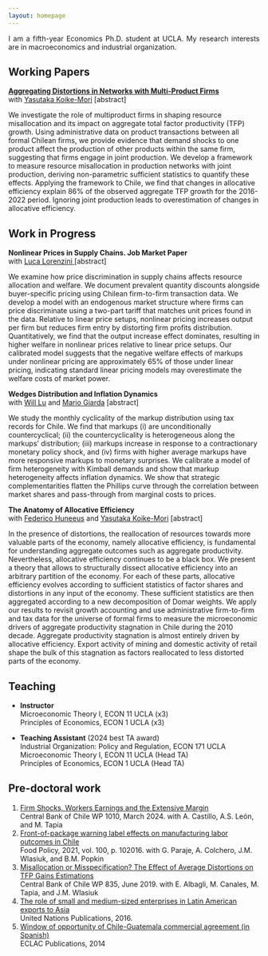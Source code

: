 ```yaml
---
layout: homepage
---
```


<p align="justify">
I am a fifth-year Economics Ph.D. student at UCLA. My research interests are in macroeconomics and industrial organization.
</p>

## Working Papers
**<a href="https://yasutakakoike-mori.com/files/Yasu_JMP.pdf"> Aggregating Distortions in Networks with Multi-Product Firms </a>** <br>
with <a href="https://yasutakakoike-mori.com/"> Yasutaka  Koike-Mori</a> [<span class="abstract-toggle" onclick="toggleAbstract('abstract1.1')">abstract</span>]
<div id="abstract1.1" class="abstract-content">
We investigate the role of multiproduct firms in shaping resource misallocation and its impact on aggregate total factor productivity (TFP) growth. Using administrative data on product transactions between all formal Chilean firms, we provide evidence that demand shocks to one product affect the production of other products within the same firm, suggesting that firms engage in joint production. We develop a framework to measure resource misallocation in production networks with joint production, deriving non-parametric sufficient statistics to quantify these effects. Applying the framework to Chile, we find that changes in allocative efficiency explain 86% of the observed aggregate TFP growth for the 2016-2022 period. Ignoring joint production leads to overestimation of changes in allocative efficiency.
</div>

## Work in Progress
**Nonlinear Prices in Supply Chains. Job Market Paper**  <br>
with <a href="https://sites.google.com/view/lucalorenzini/"> Luca Lorenzini </a> [<span class="abstract-toggle" onclick="toggleAbstract('abstract2.1')">abstract</span>]
<div id="abstract2.1" class="abstract-content">
We examine how price discrimination in supply chains affects resource allocation and welfare. We document prevalent quantity discounts alongside buyer-specific pricing using Chilean firm-to-firm transaction data. We develop a model with an endogenous market structure where firms can price discriminate using a two-part tariff that matches unit prices found in the data. Relative to linear price setups, nonlinear pricing increases output per firm but reduces firm entry by distorting firm profits distribution. Quantitatively, we find that the output increase effect dominates, resulting in higher welfare in nonlinear prices relative to linear price setups. Our calibrated model suggests that the negative welfare effects of markups under nonlinear pricing are approximately 65% of those under linear pricing, indicating standard linear pricing models may overestimate the welfare costs of market power.  
</div>

**Wedges Distribution and Inflation Dynamics** <br>
with <a href="https://jianyulu.weebly.com/"> Will Lu</a>  and <a href="https://www.mariogiarda.com/"> Mario Giarda</a>  [<span class="abstract-toggle" onclick="toggleAbstract('abstract2.2')">abstract</span>]
<div id="abstract2.2" class="abstract-content">
We study the monthly cyclicality of the markup distribution using tax records for Chile. We find that markups (i) are unconditionally countercyclical; (ii) the countercyclicality is heterogeneous along the markups’ distribution; (iii) markups increase in response to a contractionary monetary policy shock, and (iv) firms with higher average markups have more responsive markups to monetary surprises. We calibrate a model of firm heterogeneity with Kimball demands and show that markup heterogeneity affects inflation dynamics. We show that strategic complementarities flatten the Phillips curve through the correlation between market shares and pass-through from marginal costs to prices.
</div>

**The Anatomy of Allocative Efficiency** <br>
with <a href="https://www.fedehuneeus.com/"> Federico Huneeus</a>   and <a href="https://yasutakakoike-mori.com/"> Yasutaka Koike-Mori</a> [<span class="abstract-toggle" onclick="toggleAbstract('abstract2.3')">abstract</span>]
<div id="abstract2.3" class="abstract-content">
In the presence of distortions, the reallocation of resources towards more valuable parts of the economy, namely allocative efficiency, is fundamental for understanding aggregate outcomes such as aggregate productivity. Nevertheless, allocative efficiency continues to be a black box. We present a theory that allows to structurally dissect allocative efficiency into an arbitrary partition of the economy. For each of these parts, allocative efficiency evolves according to sufficient statistics of factor shares and distortions in any input of the economy. These sufficient statistics are then aggregated according to a new decomposition of Domar weights. We apply our results to revisit growth accounting and use administrative firm-to-firm and tax data for the universe of formal firms to measure the microeconomic drivers of aggregate productivity stagnation in Chile during the 2010 decade. Aggregate productivity stagnation is almost entirely driven by allocative efficiency. Export activity of mining and domestic activity of retail shape the bulk of this stagnation as factors reallocated to less distorted parts of the economy.
</div>


## Teaching
- **Instructor**<br>
Microeconomic Theory I, ECON 11 UCLA (x3)<br>
Principles of Economics, ECON 1 UCLA (x3)

- **Teaching Assistant** (2024 best TA award) <br>
Industrial Organization: Policy and Regulation, ECON 171 UCLA <br>
Microeconomic Theory I, ECON 11 UCLA (Head TA)  <br>
Principles of Economics, ECON 1 UCLA (Head TA)

## Pre-doctoral work
1. <a href="https://www.bcentral.cl/documents/33528/133326/DTBC_1010.pdf/c65a2cc0-e74c-a3aa-28ba-551f0e0e38d4?t=1710187683974">Firm Shocks, Workers Earnings and the Extensive Margin</a> <br> 
Central Bank of Chile WP 1010, March 2024. with A. Castillo, A.S. León, and M. Tapia
2. <a href="https://www.sciencedirect.com/science/article/pii/S0306919220302220">Front-of-package warning label effects on manufacturing labor outcomes in Chile</a> <br>
Food Policy, 2021, vol. 100, p. 102016. with G. Paraje, A. Colchero, J.M. Wlasiuk, and B.M. Popkin
3. <a href="https://www.bcentral.cl/documents/33528/133326/dtbc835.pdf/e7b4b638-ea7d-fe32-e360-4f79ece2edf4?t=1655149225333">Misallocation or Misspecification? The Effect of Average Distortions on TFP Gains Estimations</a> <br> 
Central Bank of Chile WP 835, June 2019. with E. Albagli, M. Canales, M. Tapia, and J.M. Wlasiuk
4. <a href="https://www.un-ilibrary.org/content/books/9789210572187c007">The role of small and medium-sized enterprises in Latin American exports to Asia</a> <br> 
United Nations Publications, 2016.
5. <a href="https://repository.eclac.org/handle/11362/37216">Window of opportunity of Chile-Guatemala commercial agreement (in Spanish)</a> <br> 
ECLAC Publications, 2014 





